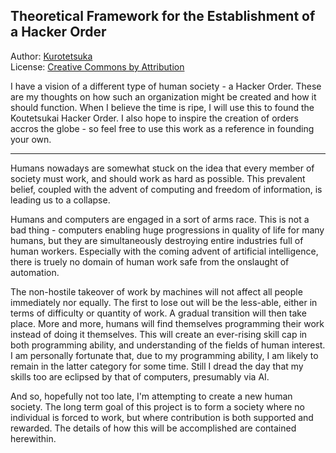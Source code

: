 ## Theoretical Framework for the Establishment of a Hacker Order

Author: [Kurotetsuka](https://github.com/kurotetsuka)  
License: [Creative Commons by Attribution](legal/cc-by.md)  

I have a vision of a different type of human society - a Hacker Order. These are my thoughts on how such an organization might be created and how it should function. When I believe the time is ripe, I will use this to found the Koutetsukai Hacker Order. I also hope to inspire the creation of orders accros the globe - so feel free to use this work as a reference in founding your own.

----

Humans nowadays are somewhat stuck on the idea that every member of society must work, and should work as hard as possible. This prevalent belief, coupled with the advent of computing and freedom of information, is leading us to a collapse. 

Humans and computers are engaged in a sort of arms race. This is not a bad thing - computers enabling huge progressions in quality of life for many humans, but they are simultaneously destroying entire industries full of human workers. Especially with the coming advent of artificial intelligence, there is truely no domain of human work safe from the onslaught of automation.

The non-hostile takeover of work by machines will not affect all people immediately nor equally. The first to lose out will be the less-able, either in terms of difficulty or quantity of work. A gradual transition will then take place. More and more, humans will find themselves programming their work instead of doing it themselves. This will create an ever-rising skill cap in both programming ability, and understanding of the fields of human interest. I am personally fortunate that, due to my programming ability, I am likely to remain in the latter category for some time. Still I dread the day that my skills too are eclipsed by that of computers, presumably via AI.

And so, hopefully not too late, I'm attempting to create a new human society. The long term goal of this project is to form a society where no individual is forced to work, but where contribution is both supported and rewarded. The details of how this will be accomplished are contained herewithin.
